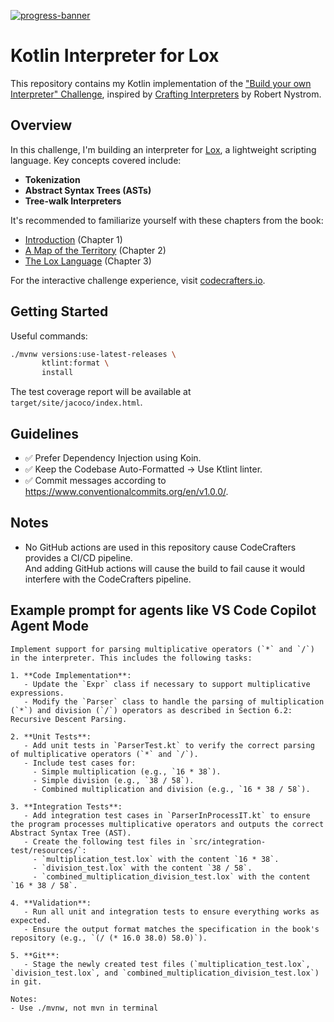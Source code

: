 [![progress-banner](https://backend.codecrafters.io/progress/interpreter/2af86dd6-03ef-4a23-8c5b-de136419a078)](https://app.codecrafters.io/users/codecrafters-bot?r=2qF)

# Kotlin Interpreter for Lox

This repository contains my Kotlin implementation of the ["Build your own Interpreter" Challenge](https://app.codecrafters.io/courses/interpreter/overview), inspired by [Crafting Interpreters](https://craftinginterpreters.com/) by Robert Nystrom.

## Overview
In this challenge, I'm building an interpreter for [Lox](https://craftinginterpreters.com/the-lox-language.html), a lightweight scripting language. Key concepts covered include:

- **Tokenization**
- **Abstract Syntax Trees (ASTs)**
- **Tree-walk Interpreters**

It's recommended to familiarize yourself with these chapters from the book:

- [Introduction](https://craftinginterpreters.com/introduction.html) (Chapter 1)
- [A Map of the Territory](https://craftinginterpreters.com/a-map-of-the-territory.html) (Chapter 2)
- [The Lox Language](https://craftinginterpreters.com/the-lox-language.html) (Chapter 3)

For the interactive challenge experience, visit [codecrafters.io](https://codecrafters.io).

## Getting Started

Useful commands:

```bash
./mvnw versions:use-latest-releases \
       ktlint:format \
       install
```

The test coverage report will be available at `target/site/jacoco/index.html`.

## Guidelines

- ✅ Prefer Dependency Injection using Koin.
- ✅ Keep the Codebase Auto-Formatted → Use Ktlint linter.
- ✅ Commit messages according to https://www.conventionalcommits.org/en/v1.0.0/.

## Notes
- No GitHub actions are used in this repository cause CodeCrafters provides a CI/CD pipeline. \
And adding GitHub actions will cause the build to fail cause it would interfere with the CodeCrafters pipeline.

## Example prompt for agents like VS Code Copilot Agent Mode

```
Implement support for parsing multiplicative operators (`*` and `/`) in the interpreter. This includes the following tasks:

1. **Code Implementation**:
   - Update the `Expr` class if necessary to support multiplicative expressions.
   - Modify the `Parser` class to handle the parsing of multiplication (`*`) and division (`/`) operators as described in Section 6.2: Recursive Descent Parsing.

2. **Unit Tests**:
   - Add unit tests in `ParserTest.kt` to verify the correct parsing of multiplicative operators (`*` and `/`).
   - Include test cases for:
     - Simple multiplication (e.g., `16 * 38`).
     - Simple division (e.g., `38 / 58`).
     - Combined multiplication and division (e.g., `16 * 38 / 58`).

3. **Integration Tests**:
   - Add integration test cases in `ParserInProcessIT.kt` to ensure the program processes multiplicative operators and outputs the correct Abstract Syntax Tree (AST).
   - Create the following test files in `src/integration-test/resources/`:
     - `multiplication_test.lox` with the content `16 * 38`.
     - `division_test.lox` with the content `38 / 58`.
     - `combined_multiplication_division_test.lox` with the content `16 * 38 / 58`.

4. **Validation**:
   - Run all unit and integration tests to ensure everything works as expected.
   - Ensure the output format matches the specification in the book's repository (e.g., `(/ (* 16.0 38.0) 58.0)`).

5. **Git**:
   - Stage the newly created test files (`multiplication_test.lox`, `division_test.lox`, and `combined_multiplication_division_test.lox`) in git.

Notes:
- Use ./mvnw, not mvn in terminal
```
